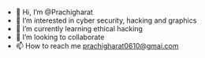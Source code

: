 - 👋 Hi, I’m @Prachigharat
- 👀 I’m interested in cyber security, hacking and graphics 
- 🌱 I’m currently learning ethical hacking 
- 💞️ I’m looking to collaborate 
- 📫 How to reach me prachigharat0610@gmai.com

<!---
Prachigharat/Prachigharat is a ✨ special ✨ repository because its `README.md` (this file) appears on your GitHub profile.
You can click the Preview link to take a look at your changes.
--->
